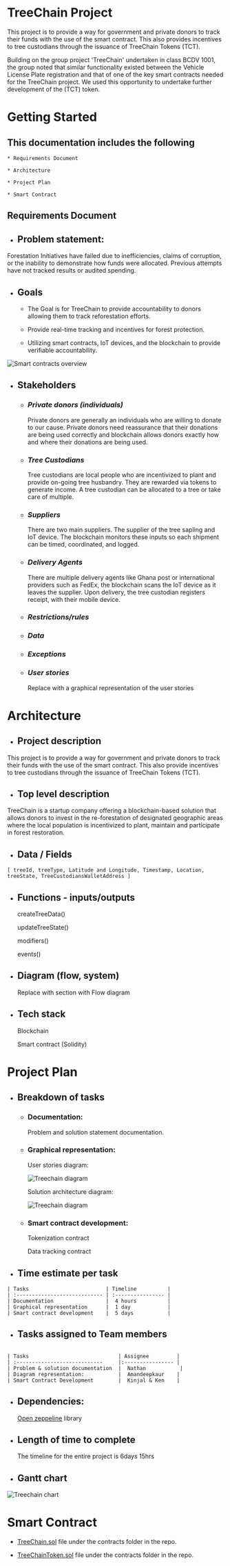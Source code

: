 # TreeChain Project

This project is to provide a way for government and private donors to track their funds with the use of the smart contract. This also provides incentives to tree custodians through the issuance of TreeChain Tokens (TCT).

Building on the group project 'TreeChain' undertaken in class BCDV 1001, the group noted that similar functionality existed between the Vehicle License Plate registration and that of one of the key smart contracts needed for the TreeChain project. We used this opportunity to undertake further development of the (TCT) token.    

# Getting Started

## This documentation includes the following

    * Requirements Document

    * Architecture

    * Project Plan

    * Smart Contract

## Requirements Document

- ## Problem statement:

Forestation Initiatives have failed due to inefficiencies, claims of corruption, or the inability to demonstrate how funds were allocated. Previous attempts have not tracked results or audited spending.
- ## Goals

  - The Goal is for TreeChain to provide accountability to donors allowing them to track reforestation efforts.

  - Provide real-time tracking and incentives for forest protection.

  - Utilizing smart contracts, IoT devices, and the blockchain to provide verifiable accountability.

 ![Smart contracts overview](./assets/images/smartcontractoverview.png?raw=true "Smart contracts overview")

- ## Stakeholders

  - ### _Private donors (individuals)_

    Private donors are generally an individuals who are willing to donate to our cause. Private donors need reassurance that their donations are being used correctly and blockchain allows donors exactly how and where their donations are being used.

  - ### _Tree Custodians_

    Tree custodians are local people who are incentivized to plant and provide on-going tree husbandry. They are rewarded via tokens to generate income. A tree custodian can be allocated to a tree or take care of multiple.

  - ### _Suppliers_

    There are two main suppliers. The supplier of the tree sapling and IoT device. The blockchain monitors these inputs so each shipment can be timed, coordinated, and logged.

  - ### _Delivery Agents_

    There are multiple delivery agents like Ghana post or international providers such as FedEx, the blockchain scans the IoT device as it leaves the supplier. Upon delivery, the tree custodian registers receipt, with their mobile device.

  - ### _Restrictions/rules_

  - ### _Data_

  - ### _Exceptions_

  - ### _User stories_

    Replace with a graphical representation of the user stories

# Architecture

- ## Project description

This project is to provide a way for government and private donors to track their funds with the use of the smart contract. This also provide incentives to tree custodians through the issuance of TreeChain Tokens (TCT).

- ## Top level description

TreeChain is a startup company offering a blockchain-based solution that allows donors to invest in the re-forestation of designated geographic areas where the local population is incentivized to plant, maintain and participate in forest restoration.

- ## Data / Fields

```
[ treeId, treeType, Latitude and Longitude, Timestamp, Location, treeState, TreeCustodiansWalletAddress ]
```

- ## Functions - inputs/outputs

  createTreeData()

  updateTreeState()

  modifiers()

  events()

- ## Diagram (flow, system)

  Replace with section with Flow diagram

- ## Tech stack

  Blockchain

  Smart contract (Solidity)

# Project Plan

- ## Breakdown of tasks

  - ### Documentation:

    Problem and solution statement documentation.

  - ### Graphical representation:

    User stories diagram:

    ![Treechain diagram](./assets/images/Treechain-user-stories-diagram.png?raw=true "Treechain user stories diagram")

    Solution architecture diagram:

    ![Treechain diagram](./assets/images/Treechain-Solution-architecture-diagram.png?raw=true "Treechain user stories diagram")


  - ### Smart contract development:

    Tokenization contract

    Data tracking contract

- ## Time estimate per task

```
| Tasks                         | Timeline          |
| :---------------------------- | :---------------- |
| Documentation                 |  4 hours          |
| Graphical representation      |  1 day            |
| Smart contract development    |  5 days           |
```

- ## Tasks assigned to Team members

```

| Tasks                             | Assignee         |
| :----------------------------     |:---------------- |
| Problem & solution documentation  |  Nathan           |
| Diagram representation:           |  Amandeepkaur    |
| Smart Contract Development        |  Kinjal & Ken    |
```

- ## Dependencies:

  [Open zeppeline](https://github.com/OpenZeppelin/openzeppelin-contracts) library

- ## Length of time to complete

  The timeline for the entire project is 6days 15hrs

- ## Gantt chart 
![Treechain chart](./assets/images/Treechain-gantt-chart.png?raw=true "Treechain gantt chart")

# Smart Contract

- [TreeChain.sol]() file under the contracts folder in the repo.

- [TreeChainToken.sol]() file under the contracts folder in the repo.

